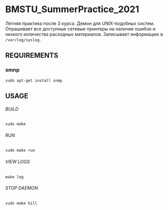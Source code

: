 # BMSTU_SummerPractice_2021
Летняя практика после 3 курса. Демон для UNIX-подобных систем. Опрашивает все доступные сетевые принтеры на наличие ошибок и низкого количества расходных материалов. Записывает информацию в `/var/log/syslog`.

## REQUIREMENTS
### smnp
`sudo apt-get install snmp`

## USAGE
###### BUILD
`sudo make`

###### RUN
`sudo make run`

###### VIEW LOGS
`make log`

###### STOP DAEMON
`sudo make kill`

